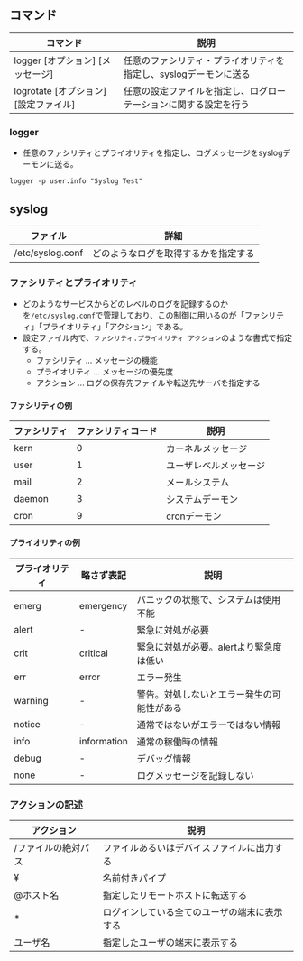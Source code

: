 ## コマンド

|コマンド|説明|
|-|-|
|logger [オプション] [メッセージ]|任意のファシリティ・プライオリティを指定し、syslogデーモンに送る|
|logrotate [オプション] [設定ファイル]|任意の設定ファイルを指定し、ログローテーションに関する設定を行う|

### logger

- 任意のファシリティとプライオリティを指定し、ログメッセージをsyslogデーモンに送る。

`logger -p user.info "Syslog Test"`

## syslog

|ファイル|詳細|
|-|-|
|/etc/syslog.conf|どのようなログを取得するかを指定する|

### ファシリティとプライオリティ

- どのようなサービスからどのレベルのログを記録するのかを`/etc/syslog.conf`で管理しており、この制御に用いるのが「ファシリティ」「プライオリティ」「アクション」である。
- 設定ファイル内で、`ファシリティ.プライオリティ アクション`のような書式で指定する。
  - ファシリティ ... メッセージの機能
  - プライオリティ ... メッセージの優先度
  - アクション ... ログの保存先ファイルや転送先サーバを指定する

#### ファシリティの例

|ファシリティ|ファシリティコード|説明|
|-|-|-|
|kern|0|カーネルメッセージ
|user|1|ユーザレベルメッセージ|
|mail|2|メールシステム|
|daemon|3|システムデーモン|
|cron|9|cronデーモン|

#### プライオリティの例

|プライオリティ|略さず表記|説明|
|-|-|-|
|emerg|emergency|パニックの状態で、システムは使用不能|
|alert|-|緊急に対処が必要|
|crit|critical|緊急に対処が必要。alertより緊急度は低い|
|err|error|エラー発生|
|warning|-|警告。対処しないとエラー発生の可能性がある|
|notice|-|通常ではないがエラーではない情報|
|info|information|通常の稼働時の情報|
|debug|-|デバッグ情報|
|none|-|ログメッセージを記録しない|

### アクションの記述

|アクション|説明|
|-|-|
|/ファイルの絶対パス|ファイルあるいはデバイスファイルに出力する|
|¥|名前付きパイプ|名前付きパイプに出力する|
|@ホスト名|指定したリモートホストに転送する|
|*|ログインしている全てのユーザの端末に表示する|
|ユーザ名|指定したユーザの端末に表示する|
